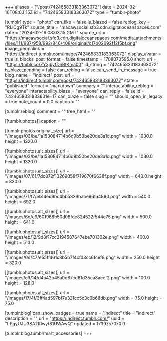+++
aliases = ["/post/742465833183363072"]
date = 2024-02-16T08:03:15Z
id = "742465833183363072"
type = "tumblr-photo"

[tumblr]
type = "photo"
can_like = false
is_blazed = false
reblog_key = "RLlCg9Tk"
source_title = "macawsocial.sfo3.cdn.digitaloceanspaces.com"
date = "2024-02-16 08:03:15 GMT"
source_url = "https://macawsocial.sfo3.cdn.digitaloceanspaces.com/media_attachments/files/111/937/958/992/846/408/original/c17b02692f12f5bf.png"
image_permalink = "https://indirect.tumblr.com/image/742465833183363072"
display_avatar = true
is_blocks_post_format = false
timestamp = 1708070595.0
short_url = "https://tmblr.co/ZY3jbyfDnBtKma00"
id_string = "742465833183363072"
is_blaze_pending = false
can_reblog = false
can_send_in_message = true
blog_name = "indirect"
post_url = "https://indirect.tumblr.com/post/742465833183363072"
state = "published"
format = "markdown"
summary = ""
interactability_reblog = "everyone"
interactability_blaze = "everyone"
can_reply = false
id = 7.424658331833631e+17
can_blaze = false
slug = ""
should_open_in_legacy = true
note_count = 0.0
caption = ""

[tumblr.reblog]
comment = ""
tree_html = ""

[[tumblr.photos]]
caption = ""

[tumblr.photos.original_size]
url = "/images/03/be/1a153084714b6d9b50be20de3a1d.png"
width = 1030.0
height = 1320.0

[[tumblr.photos.alt_sizes]]
url = "/images/03/be/1a153084714b6d9b50be20de3a1d.png"
width = 1030.0
height = 1320.0

[[tumblr.photos.alt_sizes]]
url = "/images/07/61/7dc872f13269058f719670f6638f.png"
width = 640.0
height = 820.0

[[tumblr.photos.alt_sizes]]
url = "/images/71/f7/eb14ed9bc4bb5839babe96fa4890.png"
width = 540.0
height = 692.0

[[tumblr.photos.alt_sizes]]
url = "/images/6d/e9/601968b50d08fde824522f544c75.png"
width = 500.0
height = 641.0

[[tumblr.photos.alt_sizes]]
url = "/images/eb/12/9d8f17cc2194587647ebe701302e.png"
width = 400.0
height = 513.0

[[tumblr.photos.alt_sizes]]
url = "/images/0d/47/e55ff461c8b5b7f4cfd3cc6fcef8.png"
width = 250.0
height = 320.0

[[tumblr.photos.alt_sizes]]
url = "/images/c9/14/d4a42b45a0d67cd61d35ca8acef2.png"
width = 100.0
height = 128.0

[[tumblr.photos.alt_sizes]]
url = "/images/17/4f/3ff4ad597bf7e321cc5c3c0b68db.png"
width = 75.0
height = 75.0

[tumblr.blog]
can_show_badges = true
name = "indirect"
title = "indirect"
description = ""
url = "https://indirect.tumblr.com/"
uuid = "t:PgyUJU3SA2Klwyt81UWAwQ"
updated = 1739757070.0

[tumblr.blog.tumblrmart_accessories]
+++
